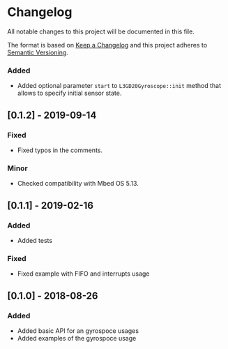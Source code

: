 # Changelog
All notable changes to this project will be documented in this file.

The format is based on [Keep a Changelog](https://keepachangelog.com/en/1.0.0/)
and this project adheres to [Semantic Versioning](https://semver.org/spec/v2.0.0.html).

### Added

- Added optional parameter `start` to `L3GD20Gyroscope::init` method that
  allows to specify initial sensor state.

## [0.1.2] - 2019-09-14

### Fixed

- Fixed typos in the comments.

### Minor

- Checked compatibility with Mbed OS 5.13.

## [0.1.1] - 2019-02-16

### Added

- Added tests

### Fixed

- Fixed example with FIFO and interrupts usage

## [0.1.0] - 2018-08-26

### Added

- Added basic API for an gyrospoce usages
- Added examples of the gyrospoce usage
